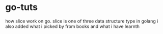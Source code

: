 # go-tuts
how slice work on go. slice is one of three  data structure type in golang
i also added what i picked by from books and what i have learnth
